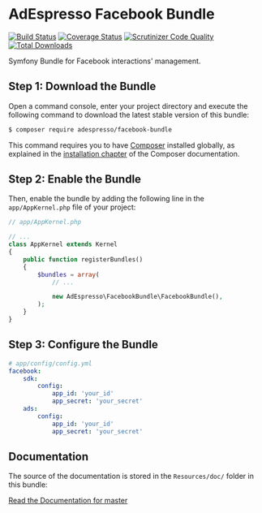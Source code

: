 AdEspresso Facebook Bundle
==========================

[![Build Status](https://img.shields.io/travis/adespresso/FacebookBundle.svg?style=flat)](https://travis-ci.org/adespresso/FacebookBundle)
[![Coverage Status](https://img.shields.io/coveralls/adespresso/FacebookBundle.svg?style=flat)](https://coveralls.io/r/adespresso/FacebookBundle)
[![Scrutinizer Code Quality](https://img.shields.io/scrutinizer/g/adespresso/FacebookBundle.svg?style=flat)](https://scrutinizer-ci.com/g/adespresso/FacebookBundle/)
[![Total Downloads](https://img.shields.io/packagist/dt/adespresso/facebook-bundle.svg?style=flat)](https://packagist.org/packages/adespresso/facebook-bundle)

Symfony Bundle for Facebook interactions' management.

Step 1: Download the Bundle
---------------------------

Open a command console, enter your project directory and execute the
following command to download the latest stable version of this bundle:

```bash
$ composer require adespresso/facebook-bundle
```

This command requires you to have [Composer](https://getcomposer.org/) installed globally, as explained
in the [installation chapter](https://getcomposer.org/doc/00-intro.md)
of the Composer documentation.

Step 2: Enable the Bundle
-------------------------

Then, enable the bundle by adding the following line in the `app/AppKernel.php`
file of your project:

```php
// app/AppKernel.php

// ...
class AppKernel extends Kernel
{
    public function registerBundles()
    {
        $bundles = array(
            // ...

            new AdEspresso\FacebookBundle\FacebookBundle(),
        );
    }
}
```

Step 3: Configure the Bundle
----------------------------

```yaml
# app/config/config.yml
facebook:
    sdk:
        config:
            app_id: 'your_id'
            app_secret: 'your_secret'
    ads:
        config:
            app_id: 'your_id'
            app_secret: 'your_secret'
```

Documentation
-------------

The source of the documentation is stored in the `Resources/doc/` folder in this bundle:

[Read the Documentation for master](https://github.com/adespresso/FacebookBundle/blob/master/src/AdEspresso/FacebookBundle/Resources/doc/index.rst)
